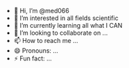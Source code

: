 - 👋 Hi, I’m @med066 
- 👀 I’m interested in all fields scientific 
- 🌱 I’m currently learning all what I CAN 
- 💞️ I’m looking to collaborate on ...
- 📫 How to reach me ...
- 😄 Pronouns: ...
- ⚡ Fun fact: ...

<!---
med066/med066 is a ✨ special ✨ repository because its `README.md` (this file) appears on your GitHub profile.
You can click the Preview link to take a look at your changes.
--->

